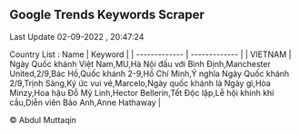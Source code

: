 

## Google Trends Keywords Scraper 
 
Last Update 02-09-2022 , 20:47:24

Country List :
 Name  | Keyword |
| ------------- | ------------- |
| VIETNAM | Ngày Quốc khánh Việt Nam,MU,Hà Nội đấu với Bình Định,Manchester United,2/9,Bác Hồ,Quốc khánh 2-9,Hồ Chí Minh,Ý nghĩa Ngày Quốc khánh 2/9,Trịnh Sảng,Ký ức vui vẻ,Marcelo,Ngày quốc khánh là Ngày gì,Hòa Minzy,Hoa hậu Đỗ Mỹ Linh,Hector Bellerin,Tết Độc lập,Lễ hội khinh khí cầu,Diễn viên Bảo Anh,Anne Hathaway |



© Abdul Muttaqin 
